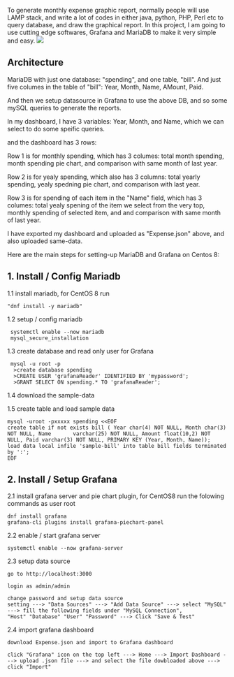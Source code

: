 To generate monthly expense graphic report, normally people will use LAMP stack, and write a lot of codes in either java, python, PHP, Perl etc to query database, and draw the graphical report.
In this project, I am going to use cutting edge softwares, Grafana and MariaDB to make it very simple and easy.
<img src=https://github.com/Miker48/Expense-project/blob/master/demo.png>

<h2> Architecture </h2>
MariaDB with just one database: "spending",  and one table, "bill". And just five columes in the table of "bill": Year, Month, Name, AMount, Paid.

And then we setup datasource in Grafana to use the above DB, and so some mySQL queries to generate the reports.
 
In my dashboard, I have 3 variables: Year, Month, and Name, which we can select to do some speific queries.

and the dashboard has 3 rows:

Row 1 is for monthly spending, which has 3  columes: total month spending, month spending pie chart, and comparison with same month of last year.

Row 2 is for yealy spending, which also has 3 columns: total yearly spending, yealy spedning pie chart, and comparison with last year.

Row 3 is for spending of each item in the "Name" field,  which has 3 columes: total yealy spening of the item we select from the very top, monthly spending of selected item, and and comparison with same month of last year.

I have exported my dashboard and uploaded as "Expense.json" above, and also uploaded same-data.

Here are the main steps for setting-up MariaDB and Grafana on Centos 8:

<h2>1. Install / Config Mariadb</h2>

 
 1.1 install mariadb, for CentOS 8 run

    "dnf install -y mariadb"

 1.2 setup / config mariadb

     systemctl enable --now mariadb
     mysql_secure_installation
     
 1.3 create database and read only user for Grafana

     mysql -u root -p
      >create database spending
      >CREATE USER 'grafanaReader' IDENTIFIED BY 'mypassword';
      >GRANT SELECT ON spending.* TO 'grafanaReader';
     
      
 1.4 download the sample-data
 
 1.5 create table and load sample data
 
    mysql -uroot -pxxxxx spending <<EOF
    create table if not exists bill ( Year char(4) NOT NULL, Month char(3) NOT NULL, Name       varchar(25) NOT NULL, Amount float(10,2) NOT NULL, Paid varchar(3) NOT NULL, PRIMARY KEY (Year, Month, Name));
    load data local infile 'sample-bill' into table bill fields terminated by ':';
    EOF


<h2>2. Install / Setup Grafana</h2>

2.1 install grafana server and pie chart plugin, for CentOS8 run the folowing commands as user root

    dnf install grafana
    grafana-cli plugins install grafana-piechart-panel

2.2 enable / start grafana server

    systemctl enable --now grafana-server

2.3 setup data source

    go to http://localhost:3000

    login as admin/admin

    change password and setup data source
    setting ---> "Data Sources" ---> "Add Data Source" ---> select "MySQL" ---> fill the following fields under "MySQL Connection", 
    "Host" "Database" "User" "Password" ---> Click "Save & Test"

2.4 import grafana dashboard 

    download Expense.json and import to Grafana dashboard

    click "Grafana" icon on the top left ---> Home ---> Import Dashboard ---> upload .json file ---> and select the file dowbloaded above ---> click "Import"
   

